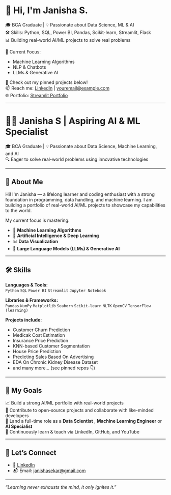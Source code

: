 # 👋 Hi, I'm Janisha S.

🎓 BCA Graduate | 💡 Passionate about Data Science, ML & AI  
🛠️ Skills: Python, SQL, Power BI, Pandas, Scikit-learn, Streamlit, Flask  
📊 Building real-world AI/ML projects to solve real problems

🚀 Current Focus:  
- Machine Learning Algorithms  
- NLP & Chatbots  
- LLMs & Generative AI  

📌 Check out my pinned projects below!  
📫 Reach me: [LinkedIn](https://www.linkedin.com/in/your-link) | youremail@example.com  
🌐 Portfolio: [Streamlit Portfolio](https://your-portfolio-link.com)

---

# 👩‍💻 Janisha S | Aspiring AI & ML Specialist

🎓 BCA Graduate | 💡 Passionate about Data Science, Machine Learning, and AI  
🔍 Eager to solve real-world problems using innovative technologies

---

## 🧠 About Me

Hi! I'm Janisha — a lifelong learner and coding enthusiast with a strong foundation in programming, data handling, and machine learning. I am building a portfolio of real-world AI/ML projects to showcase my capabilities to the world.

My current focus is mastering:
- 🔢 **Machine Learning Algorithms**
- 🧠 **Artificial Intelligence & Deep Learning**
- 📊 **Data Visualization**
- 🧮 **Large Language Models (LLMs) & Generative AI**

---

## 🛠️ Skills

**Languages & Tools:**  
`Python` `SQL` `Power BI` `Streamlit` `Jupyter Notebook`  

**Libraries & Frameworks:**  
`Pandas` `NumPy` `Matplotlib` `Seaborn` `Scikit-learn` `NLTK` `OpenCV` `TensorFlow (learning)`  

**Projects include:**  
- Customer Churn Prediction
- Medicak Cost Estimation
- Insurance Price Prediction
- KNN-based Customer Segmentation  
- House Price Prediction
- Predicting Sales Based On Advertising
- EDA On Chronic Kidney Disease Dataset
- and many more... (see pinned repos 👇)

---

## 🚀 My Goals

📈 Build a strong AI/ML portfolio with real-world projects  
🤝 Contribute to open-source projects and collaborate with like-minded developers  
💼 Land a full-time role as a **Data Scientist** , **Machine Learning Engineer** or **AI Specialist**  
🧾 Continuously learn & teach via LinkedIn, GitHub, and YouTube

---

## 🔗 Let’s Connect

- 🔗 [LinkedIn](www.linkedin.com/in/janisha-s-3a2b9a253)  
- 📬 Email: janishasekar@gmail.com  

---

_“Learning never exhausts the mind, it only ignites it.”_
